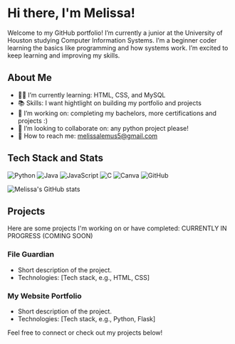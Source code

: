 # Hi there, I'm Melissa!

Welcome to my GitHub portfolio! I’m currently a junior at the University of Houston studying Computer Information Systems. I’m a beginner coder learning the basics like programming and how systems work. I’m excited to keep learning and improving my skills.

##  About Me

- 👩‍💻 I’m currently learning: HTML, CSS, and MySQL
- 📚 Skills: I want hightlight on building my portfolio and projects
- 🔭 I’m working on: completing my bachelors, more certifications and projects :)
- 🤝 I’m looking to collaborate on: any python project please!
- 📧 How to reach me: melissalemus5@gmail.com
  
##  Tech Stack and Stats
![Python](https://img.shields.io/badge/python-3670A0?style=flat&logo=python&logoColor=ffdd54) ![Java](https://img.shields.io/badge/java-%23ED8B00.svg?style=flat&logo=openjdk&logoColor=white) ![JavaScript](https://img.shields.io/badge/javascript-%23323330.svg?style=flat&logo=javascript&logoColor=%23F7DF1E) ![C](https://img.shields.io/badge/c-%2300599C.svg?style=flat&logo=c&logoColor=white) ![Canva](https://img.shields.io/badge/Canva-%2300C4CC.svg?style=flat&logo=Canva&logoColor=white) ![GitHub](https://img.shields.io/badge/github-%23121011.svg?style=flat&logo=github&logoColor=white) 

![Melissa's GitHub stats](https://github-readme-stats.vercel.app/api?username=melissalemus&show_icons=true&theme=radical)

##  Projects

Here are some projects I'm working on or have completed: CURRENTLY IN PROGRESS (COMING SOON)

### File Guardian 
- Short description of the project.
- Technologies: [Tech stack, e.g., HTML, CSS]

### My Website Portfolio
- Short description of the project.
- Technologies: [Tech stack, e.g., Python, Flask]

Feel free to connect or check out my projects below!

